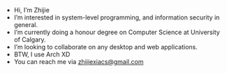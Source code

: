 - Hi, I’m Zhijie
- I’m interested in system-level programming, and information security in general. 
- I’m currently doing a honour degree on Computer Science at University of Calgary.
- I’m looking to collaborate on any desktop and web applications.
- BTW, I use Arch XD
- You can reach me via zhijiexiacs@gmail.com

<!---
zhijie-os/zhijie-os is a ✨ special ✨ repository because its `README.md` (this file) appears on your GitHub profile.
You can click the Preview link to take a look at your changes.
--->
